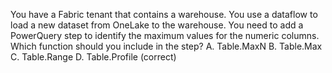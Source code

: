 You have a Fabric tenant that contains a warehouse.
You use a dataflow to load a new dataset from OneLake to the warehouse.
You need to add a PowerQuery step to identify the maximum values for the numeric columns.
Which function should you include in the step?
A. Table.MaxN
B. Table.Max
C. Table.Range
D. Table.Profile (correct)
